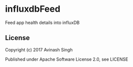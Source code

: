 # influxdbFeed
Feed app health details into influxDB

License
-------

Copyright (c) 2017 Avinash Singh

Published under Apache Software License 2.0, see LICENSE

